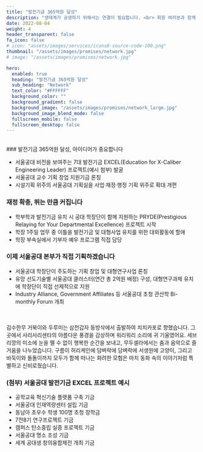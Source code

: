 ```yaml
---
title: "발전기금 365억원 달성"
description: "생태계가 공생하기 위해서는 연결이 필요합니다. <br> 회원 여러분과 함께 사람과 사람을 이어주는 학회를 만들겠습니다."
date: 2022-08-04
weight: 4
header_transparent: false
fa_icon: false
# icon: "assets/images/services/icons8-source-code-100.png"
thumbnail: "/assets/images/promises/network.jpg"
# image: "/assets/images/promises/network.jpg"

hero:
  enabled: true
  heading: "발전기금 365억원 달성"
  sub_heading: "Network"
  text_color: "#FFFFFF"
  background_color: ""
  background_gradient: false
  background_image: "/assets/images/promises/network_large.jpg"
  background_image_blend_mode: false
  fullscreen_mobile: false
  fullscreen_desktop: false
---
```


<br>
### 발전기금 365억원 달성, 아이디어가 중요합니다

- 서울공대 비전을 보여주는 7대 발전기금 EXCEL(Education for X-Caliber Engineering Leader) 프로젝트(예시 첨부) 발굴
- 서울공대 교수 기획 창업 지원기금 론칭
- 시설기획 위주의 서울공대 기획실을 사업·재정·행정 기획 위주로 확대 개편

### 재정 확충, 뛰는 만큼 커집니다

- 학부학과 발전기금 유치 시 공대 학장단이 함께 지원하는 PRYDE(Prestigious Relaying for Your Departmental Excellence) 프로젝트 시작
- 학장 1주일 업무 중 이틀을 발전기금 및 대형사업 유치를 위한 대외활동에 할애
- 학장 부속실에서 기부자 예우 프로그램 직접 담당

### 이제 서울공대 본부가 직접 기획하겠습니다

- 서울공대 학장단이 주도하는 기획 창업 및 대형연구사업 론칭
- 유망 선도기술별 서울공대 클러스터(연간 총 2억원 배정) 구성, 대형연구과제 유치에 학장단이 직접 선제적으로 지원 
- Industry Alliance, Government Affiliates 등 서울공대 초청 관산학 Bi-monthly Forum 개최

<br>
<br>
김수한무 거북이와 두루미는 삼천갑자 동방삭에서 출발하여 치치카포로 향했습니다. 그곳에서 사리사리센타의 아름다운 풍경을 감상하며 워리워리 소리에 귀 기울였어요. 세브리깡의 미소에 눈을 뗄 수 없이 행복한 순간을 보내고, 무두셀라에서는 춤과 음악으로 즐거움을 나누었습니다. 구름이 허리케인에 담벼락에 담벼락에 서생원에 고양이, 그리고 바둑이와 돌돌이까지 모두가 함께 떠나는 화려한 모험은 마치 동화 속의 이야기처럼 특별하고 신비로웠습니다.

### (첨부) 서울공대 발전기금 EXCEL 프로젝트 예시

- 공학교육 혁신기술 플랫폼 구축 기금
- 서울공대 인재역량센터 설립 기금
- 동남아 초우수 학생 100명 초청 장학금
- 7전8기 연구프로젝트 기금
- 캠퍼스 탄소중립 실증 프로젝트 기금
- 서울공대 명소 조성 기금
- 세계 공대생 창의융합제전 개최 기금